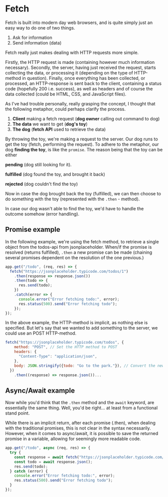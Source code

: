 # Fetch

Fetch is built into modern day web browsers, and is quite simply just an easy way to do one of two things.
1. Ask for information
2. Send information (data)

Fetch really just makes dealing with HTTP requests more simple. 

Firstly, the HTTP request is made (containing however much information necessary).
Secondly, the server, having just received the request, starts collecting the data, or processing it (depending on the type of HTTP-method in question).
Finally, once everything has been collected, or processed, an HTTP-response is sent back to the client, containing a status code (hopefully 200 i.e. success), as well as headers and of course the data collected (could be HTML, CSS, and JavaScript files).

As I've had trouble personally, really grasping the concept, I thought that the following metaphor, could perhaps clarify the process.

1. **Client** making a fetch request (**dog owner** calling out command to dog)
2. **The data** we want to get (**dog's toy**)
3. **The dog** (**fetch API** used to retrieve the data)

By throwing the toy, we're making a request to the server.
Our dog runs to get the toy (fetch, performing the request).
To adhere to the metaphor, our dog **finding the toy**, is like the `promise`.
The reason being that the toy can be either

**pending** (dog still looking for it).

**fulfilled** (dog found the toy, and brought it back)

**rejected** (dog couldn't find the toy)

Now in case the dog brought back the toy (fulfilled), we can then choose to do something with the toy (represented with the `.then` - method).

In case our dog wasn't able to find the toy, we'd have to handle the outcome somehow (error handling).


## Promise example
In the following example, we're using the fetch method, to retrieve a single object from the todos-api from jsonplaceholder.
When/if the promise is resolved (returns fulfilled), `.then` a new promise can be made (chaining several promises dependent on the resolution of the one previous.)

```javascript
app.get("/todo", (req, res) => {
  fetch("https://jsonplaceholder.typicode.com/todos/1")
    .then(response => response.json())
    .then(todo => {
      res.send(todo);
    })
    .catch(error => {
      console.error("Error fetching todo:", error);
      res.status(500).send("Error fetching todo");
    });
});
```

In the above example, the HTTP-method is implicit, as nothing else is specified.
But let's say that we wanted to add something to the server, we could use an POST HTTP-method.

```javascript
fetch("https://jsonplaceholder.typicode.com/todos", {
    method: "POST", // Set the HTTP method to POST
    headers: {
      "Content-Type": "application/json",
    },
    body: JSON.stringify({todo: "Go to the park."}), // Convert the newTodo object to a JSON string
  })
    .then((response) => response.json())...
```



## Async/Await example
Now while you'd think that the `.then` method and the `await` keyword, are essentially the same thing.
Well, you'd be right... at least from a functional stand point.

While there is an implicit return, after each promise (.then), when dealing with the traditional promises, this is not clear in the syntax necessarily.
However, when it comes to async/await, it is possible to save the returned promise in a variable, allowing for seemingly more readable code.

```javascript
app.get("/todo", async (req, res) => {
  try {
    const response = await fetch("https://jsonplaceholder.typicode.com/todos/1");
    const todo = await response.json();
    res.send(todo);
  } catch (error) {
    console.error("Error fetching todo:", error);
    res.status(500).send("Error fetching todo");
  }
});
```


